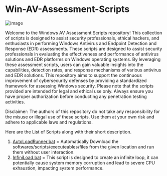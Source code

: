 # Win-AV-Assessment-Scripts
![image](https://github.com/AS-AbdulSamad/PT-Win-Scripts/assets/116205223/654bd9cb-e884-4ad6-82ae-a868bcdf5db6)

Welcome to the Windows AV Assessment Scripts repository! This collection of scripts is designed to assist security professionals, ethical hackers, and enthusiasts in performing Windows Antivirus and Endpoint Detection and Response (EDR) assessments. These scripts are designed to assist security professionals in evaluating the effectiveness and performance of antivirus solutions and EDR platforms on Windows operating systems. By leveraging these assessment scripts, users can gain valuable insights into the capabilities, detection rates, and response mechanisms of various antivirus and EDR solutions. This repository aims to support the continuous improvement of cybersecurity defenses by providing a standardized framework for assessing Windows security.
Please note that the scripts provided are intended for legal and ethical use only. Always ensure you have proper authorization before conducting any penetration testing activities.

Disclaimer: The authors of this repository do not take any responsibility for the misuse or illegal use of these scripts. Use them at your own risk and adhere to applicable laws and regulations.

Here are the List of Scripts along with their short description.

1) [AutoLoadRunner.bat](https://github.com/AS-AbdulSamad/PT-Win-Scripts/blob/main/AutoLoadRunner.bat)  = Automatically Download the softwares/scripts/executeables/files from the given location and run them without user interaction.
2) [InfiniLoad.bat](https://github.com/AS-AbdulSamad/PT-Win-Scripts/blob/main/InfiniLoad.bat) = This script is designed to create an infinite loop, it can potentially cause system memory corruption and lead to severe CPU exhaustion, impacting system performance.
